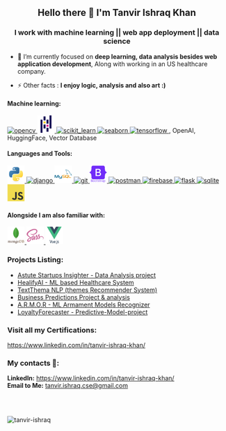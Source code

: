 <h2 align="center">Hello there 👋 I'm Tanvir Ishraq Khan</h2>
 <!-- style="font-family:Georgia" -->
<h3 align="center">I work with machine learning || web app deployment || data science </h3>

- 🌱 I’m currently focused on **deep learning, data analysis besides web application development**, Along with working in an US healthcare company.

- ⚡ Other facts : **I enjoy logic, analysis and also art :)**

#### Machine learning:
<p align="left"> <a href="https://opencv.org/" target="_blank" rel="noreferrer"> <img src="https://www.vectorlogo.zone/logos/opencv/opencv-icon.svg" alt="opencv" width="40" height="40"/> </a> <a href="https://pandas.pydata.org/" target="_blank" rel="noreferrer"> <img src="https://raw.githubusercontent.com/devicons/devicon/2ae2a900d2f041da66e950e4d48052658d850630/icons/pandas/pandas-original.svg" alt="pandas" width="40" height="40"/> </a> <a href="https://scikit-learn.org/" target="_blank" rel="noreferrer"> <img src="https://upload.wikimedia.org/wikipedia/commons/0/05/Scikit_learn_logo_small.svg" alt="scikit_learn" width="40" height="40"/> </a> <a href="https://seaborn.pydata.org/" target="_blank" rel="noreferrer"> <img src="https://seaborn.pydata.org/_images/logo-mark-lightbg.svg" alt="seaborn" width="40" height="40"/> </a> <a href="https://www.tensorflow.org" target="_blank" rel="noreferrer"> <img src="https://www.vectorlogo.zone/logos/tensorflow/tensorflow-icon.svg" alt="tensorflow" width="40" height="40"/> </a>   , OpenAI, HuggingFace, Vector Database
</p> 

#### Languages and Tools:
<p align="left"> 
<a href="https://www.python.org" target="_blank" rel="noreferrer"> <img src="https://raw.githubusercontent.com/devicons/devicon/master/icons/python/python-original.svg" alt="python" width="40" height="40"/> </a>
<a href="https://www.djangoproject.com/" target="_blank" rel="noreferrer"> <img src="https://cdn.worldvectorlogo.com/logos/django.svg" alt="django" width="40" height="40"/> </a> 
 <a href="https://www.mysql.com/" target="_blank" rel="noreferrer"> <img src="https://raw.githubusercontent.com/devicons/devicon/master/icons/mysql/mysql-original-wordmark.svg" alt="mysql" width="40" height="40"/> </a> 
 <a href="https://git-scm.com/" target="_blank" rel="noreferrer"> <img src="https://www.vectorlogo.zone/logos/git-scm/git-scm-icon.svg" alt="git" width="40" height="40"/> </a>
<a href="https://getbootstrap.com" target="_blank" rel="noreferrer"> <img src="https://raw.githubusercontent.com/devicons/devicon/master/icons/bootstrap/bootstrap-plain-wordmark.svg" alt="bootstrap" width="40" height="40"/> </a>
<a href="https://postman.com" target="_blank" rel="noreferrer"> <img src="https://www.vectorlogo.zone/logos/getpostman/getpostman-icon.svg" alt="postman" width="40" height="40"/> </a>
<a href="https://firebase.google.com/" target="_blank" rel="noreferrer"> <img src="https://www.vectorlogo.zone/logos/firebase/firebase-icon.svg" alt="firebase" width="40" height="40"/> </a> <a href="https://flask.palletsprojects.com/" target="_blank" rel="noreferrer"> <img src="https://www.vectorlogo.zone/logos/pocoo_flask/pocoo_flask-icon.svg" alt="flask" width="40" height="40"/> </a>  <a href="https://www.sqlite.org/" target="_blank" rel="noreferrer"> <img src="https://www.vectorlogo.zone/logos/sqlite/sqlite-icon.svg" alt="sqlite" width="40" height="40"/> </a> 
 <a href="https://developer.mozilla.org/en-US/docs/Web/JavaScript" target="_blank" rel="noreferrer"> <img src="https://raw.githubusercontent.com/devicons/devicon/master/icons/javascript/javascript-original.svg" alt="javascript" width="40" height="40"/> </a>
</p>

#### Alongside I am also familiar with:
<p align="left"> <a href="https://babeljs.io/" target="_blank" rel="noreferrer"> 
 <a href="https://www.mongodb.com/" target="_blank" rel="noreferrer"> <img src="https://raw.githubusercontent.com/devicons/devicon/master/icons/mongodb/mongodb-original-wordmark.svg" alt="mongodb" width="40" height="40"/> </a> 
 <a href="https://sass-lang.com" target="_blank" rel="noreferrer"> <img src="https://raw.githubusercontent.com/devicons/devicon/master/icons/sass/sass-original.svg" alt="sass" width="40" height="40"/> </a> <a href="https://vuejs.org/" target="_blank" rel="noreferrer"> <img src="https://raw.githubusercontent.com/devicons/devicon/master/icons/vuejs/vuejs-original-wordmark.svg" alt="vuejs" width="40" height="40"/> </a> </p>

### Projects Listing: 
* [Astute Startups Insighter - Data Analysis project](https://github.com/tanvir-ishraq/Astute-Startups-Insighter-ASI-Data-Science)
* [HealifyAI - ML based Healthcare System ](https://github.com/tanvir-ishraq/HealifyAI--LLM-based-Healthcare-System) 
* [TextThema NLP (themes Recommender System)](https://github.com/tanvir-ishraq/TextThema-Multi-Classifier)
* [Business Predictions Project & analysis](https://github.com/tanvir-ishraq/business-predictions-project-and-analysis)
* [A.R.M.O.R -  ML Armament Models Recognizer](https://github.com/tanvir-ishraq/A.R.M.O.R-Armament-Models-Recognizer)
* [LoyaltyForecaster - Predictive-Model-project](https://github.com/tanvir-ishraq/LoyaltyForecaster--Predictive-Model-project)

### Visit all my Certifications:
https://www.linkedin.com/in/tanvir-ishraq-khan/ <br>

### My contacts 📝:
**LinkedIn:** https://www.linkedin.com/in/tanvir-ishraq-khan/ <br>
**Email to Me:** tanvir.ishraq.cse@gmail.com


<br> <br>

 <p><img align="left" src="https://github-readme-stats.vercel.app/api/top-langs?username=tanvir-ishraq&show_icons=true&locale=en&layout=compact" alt="tanvir-ishraq" /></p>






<!--
- 🔭 I’m currently working on ...
- 🌱 I’m currently learning ...
- 👯 I’m looking to collaborate on ...
- 🤔 I’m looking for help with ...
- 💬 Ask me about ...
- 📫 How to reach me: ...
- ⚡ Fun fact: ...
-->
